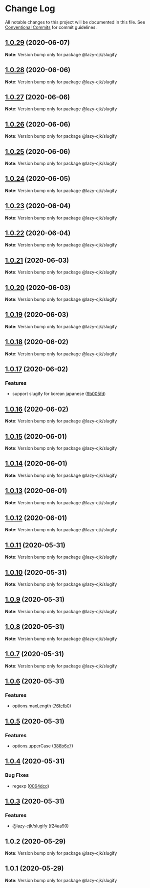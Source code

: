 # Change Log

All notable changes to this project will be documented in this file.
See [Conventional Commits](https://conventionalcommits.org) for commit guidelines.

## [1.0.29](https://github.com/bluelovers/ws-regexp/compare/@lazy-cjk/slugify@1.0.28...@lazy-cjk/slugify@1.0.29) (2020-06-07)

**Note:** Version bump only for package @lazy-cjk/slugify





## [1.0.28](https://github.com/bluelovers/ws-regexp/compare/@lazy-cjk/slugify@1.0.27...@lazy-cjk/slugify@1.0.28) (2020-06-06)

**Note:** Version bump only for package @lazy-cjk/slugify





## [1.0.27](https://github.com/bluelovers/ws-regexp/compare/@lazy-cjk/slugify@1.0.26...@lazy-cjk/slugify@1.0.27) (2020-06-06)

**Note:** Version bump only for package @lazy-cjk/slugify





## [1.0.26](https://github.com/bluelovers/ws-regexp/compare/@lazy-cjk/slugify@1.0.25...@lazy-cjk/slugify@1.0.26) (2020-06-06)

**Note:** Version bump only for package @lazy-cjk/slugify





## [1.0.25](https://github.com/bluelovers/ws-regexp/compare/@lazy-cjk/slugify@1.0.24...@lazy-cjk/slugify@1.0.25) (2020-06-06)

**Note:** Version bump only for package @lazy-cjk/slugify





## [1.0.24](https://github.com/bluelovers/ws-regexp/compare/@lazy-cjk/slugify@1.0.23...@lazy-cjk/slugify@1.0.24) (2020-06-05)

**Note:** Version bump only for package @lazy-cjk/slugify





## [1.0.23](https://github.com/bluelovers/ws-regexp/compare/@lazy-cjk/slugify@1.0.22...@lazy-cjk/slugify@1.0.23) (2020-06-04)

**Note:** Version bump only for package @lazy-cjk/slugify





## [1.0.22](https://github.com/bluelovers/ws-regexp/compare/@lazy-cjk/slugify@1.0.21...@lazy-cjk/slugify@1.0.22) (2020-06-04)

**Note:** Version bump only for package @lazy-cjk/slugify





## [1.0.21](https://github.com/bluelovers/ws-regexp/compare/@lazy-cjk/slugify@1.0.20...@lazy-cjk/slugify@1.0.21) (2020-06-03)

**Note:** Version bump only for package @lazy-cjk/slugify





## [1.0.20](https://github.com/bluelovers/ws-regexp/compare/@lazy-cjk/slugify@1.0.19...@lazy-cjk/slugify@1.0.20) (2020-06-03)

**Note:** Version bump only for package @lazy-cjk/slugify





## [1.0.19](https://github.com/bluelovers/ws-regexp/compare/@lazy-cjk/slugify@1.0.18...@lazy-cjk/slugify@1.0.19) (2020-06-03)

**Note:** Version bump only for package @lazy-cjk/slugify





## [1.0.18](https://github.com/bluelovers/ws-regexp/compare/@lazy-cjk/slugify@1.0.17...@lazy-cjk/slugify@1.0.18) (2020-06-02)

**Note:** Version bump only for package @lazy-cjk/slugify





## [1.0.17](https://github.com/bluelovers/ws-regexp/compare/@lazy-cjk/slugify@1.0.16...@lazy-cjk/slugify@1.0.17) (2020-06-02)


### Features

* support slugify for korean japanese ([9b005fd](https://github.com/bluelovers/ws-regexp/commit/9b005fda87002ae09c86293d11cad30d22e69110))





## [1.0.16](https://github.com/bluelovers/ws-regexp/compare/@lazy-cjk/slugify@1.0.15...@lazy-cjk/slugify@1.0.16) (2020-06-02)

**Note:** Version bump only for package @lazy-cjk/slugify





## [1.0.15](https://github.com/bluelovers/ws-regexp/compare/@lazy-cjk/slugify@1.0.14...@lazy-cjk/slugify@1.0.15) (2020-06-01)

**Note:** Version bump only for package @lazy-cjk/slugify





## [1.0.14](https://github.com/bluelovers/ws-regexp/compare/@lazy-cjk/slugify@1.0.13...@lazy-cjk/slugify@1.0.14) (2020-06-01)

**Note:** Version bump only for package @lazy-cjk/slugify





## [1.0.13](https://github.com/bluelovers/ws-regexp/compare/@lazy-cjk/slugify@1.0.12...@lazy-cjk/slugify@1.0.13) (2020-06-01)

**Note:** Version bump only for package @lazy-cjk/slugify





## [1.0.12](https://github.com/bluelovers/ws-regexp/compare/@lazy-cjk/slugify@1.0.11...@lazy-cjk/slugify@1.0.12) (2020-06-01)

**Note:** Version bump only for package @lazy-cjk/slugify





## [1.0.11](https://github.com/bluelovers/ws-regexp/compare/@lazy-cjk/slugify@1.0.10...@lazy-cjk/slugify@1.0.11) (2020-05-31)

**Note:** Version bump only for package @lazy-cjk/slugify





## [1.0.10](https://github.com/bluelovers/ws-regexp/compare/@lazy-cjk/slugify@1.0.9...@lazy-cjk/slugify@1.0.10) (2020-05-31)

**Note:** Version bump only for package @lazy-cjk/slugify





## [1.0.9](https://github.com/bluelovers/ws-regexp/compare/@lazy-cjk/slugify@1.0.8...@lazy-cjk/slugify@1.0.9) (2020-05-31)

**Note:** Version bump only for package @lazy-cjk/slugify





## [1.0.8](https://github.com/bluelovers/ws-regexp/compare/@lazy-cjk/slugify@1.0.7...@lazy-cjk/slugify@1.0.8) (2020-05-31)

**Note:** Version bump only for package @lazy-cjk/slugify





## [1.0.7](https://github.com/bluelovers/ws-regexp/compare/@lazy-cjk/slugify@1.0.6...@lazy-cjk/slugify@1.0.7) (2020-05-31)

**Note:** Version bump only for package @lazy-cjk/slugify





## [1.0.6](https://github.com/bluelovers/ws-regexp/compare/@lazy-cjk/slugify@1.0.5...@lazy-cjk/slugify@1.0.6) (2020-05-31)


### Features

* options.maxLength ([76fcfb0](https://github.com/bluelovers/ws-regexp/commit/76fcfb0a2d5da4b4a32bcb1f955fde7e22012040))





## [1.0.5](https://github.com/bluelovers/ws-regexp/compare/@lazy-cjk/slugify@1.0.4...@lazy-cjk/slugify@1.0.5) (2020-05-31)


### Features

* options.upperCase ([388b6e7](https://github.com/bluelovers/ws-regexp/commit/388b6e7aab8e7e2770c2ebebfeacb6927e3ef4f6))





## [1.0.4](https://github.com/bluelovers/ws-regexp/compare/@lazy-cjk/slugify@1.0.3...@lazy-cjk/slugify@1.0.4) (2020-05-31)


### Bug Fixes

* regexp ([0064dcd](https://github.com/bluelovers/ws-regexp/commit/0064dcdbdb30a51692f65bb5b9ce0168ae7f86b2))





## [1.0.3](https://github.com/bluelovers/ws-regexp/compare/@lazy-cjk/slugify@1.0.2...@lazy-cjk/slugify@1.0.3) (2020-05-31)


### Features

* @lazy-cjk/slugify ([f24aa90](https://github.com/bluelovers/ws-regexp/commit/f24aa907778bfdb61e1fdc1713949908a240ab21))





## 1.0.2 (2020-05-29)

**Note:** Version bump only for package @lazy-cjk/slugify





## 1.0.1 (2020-05-29)

**Note:** Version bump only for package @lazy-cjk/slugify

